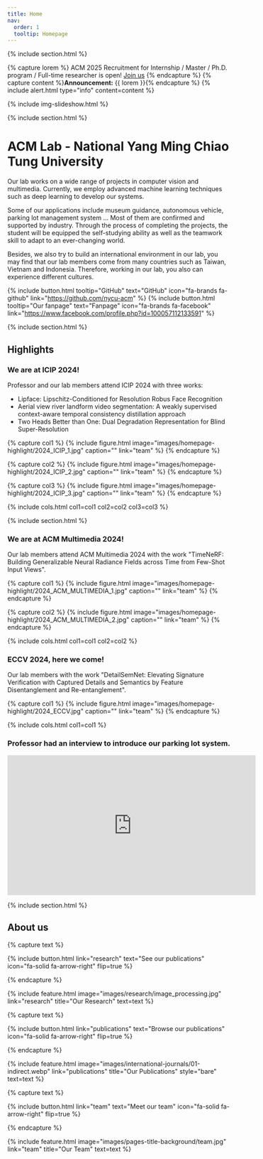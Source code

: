 ```yaml
---
title: Home
nav:
  order: 1
  tooltip: Homepage
---
```


{% include section.html %}

{% capture lorem %}
ACM 2025 Recruitment for Internship / Master / Ph.D. program / Full-time researcher is open! [Join us](join-us)
{% endcapture %}
{% capture content %}**Announcement:** {{ lorem }}{% endcapture %}
{% include alert.html type="info" content=content %}

{% include img-slideshow.html %}

{% include section.html %}
# ACM Lab - National Yang Ming Chiao Tung University

Our lab works on a wide range of projects in computer vision and multimedia. Currently, we employ advanced machine learning techniques such as deep learning to develop our systems.

Some of our applications include museum guidance, autonomous vehicle, parking lot management system ... Most of them are confirmed and supported by industry. Through the process of completing the projects, the student will be equipped the self-studying ability as well as the teamwork skill to adapt to an ever-changing world.

Besides, we also try to build an international environment in our lab, you may find that our lab members come from many countries such as Taiwan, Vietnam and Indonesia. Therefore, working in our lab, you also can experience different cultures.

{%
  include button.html
  tooltip="GitHub"
  text="GitHub"
  icon="fa-brands fa-github"
  link="https://github.com/nycu-acm"
%}
{%
  include button.html
  tooltip="Our fanpage"
  text="Fanpage"
  icon="fa-brands fa-facebook"
  link="https://www.facebook.com/profile.php?id=100057112133591"
%}

<!--- START HIGHLIGHT -->

{% include section.html %}

## Highlights

<!--- Highlight 1 -->

### We are at ICIP 2024!
Professor and our lab members attend ICIP 2024 with three works: 
* Lipface: Lipschitz-Conditioned for Resolution Robus Face Recognition
* Aerial view river landform video segmentation: A weakly supervised context-aware temporal consistency distillation approach
* Two Heads Better than One: Dual Degradation Representation for Blind Super-Resolution

{% capture col1 %}
{%
  include figure.html
  image="images/homepage-highlight/2024_ICIP_1.jpg"
  caption=""
  link="team"
%}
{% endcapture %}

{% capture col2 %}
{%
  include figure.html
  image="images/homepage-highlight/2024_ICIP_2.jpg"
  caption=""
  link="team"
%}
{% endcapture %}

{% capture col3 %}
{%
  include figure.html
  image="images/homepage-highlight/2024_ICIP_3.jpg"
  caption=""
  link="team"
%}
{% endcapture %}

{% include cols.html col1=col1 col2=col2 col3=col3 %}

<!--- Highlight 2 -->

{% include section.html %}

### We are at ACM Multimedia 2024!
Our lab members attend ACM Multimedia 2024 with the work "TimeNeRF: Building Generalizable Neural Radiance Fields across Time from Few-Shot Input Views".

{% capture col1 %}
{%
  include figure.html
  image="images/homepage-highlight/2024_ACM_MULTIMEDIA_1.jpg"
  caption=""
  link="team"
%}
{% endcapture %}

{% capture col2 %}
{%
  include figure.html
  image="images/homepage-highlight/2024_ACM_MULTIMEDIA_2.jpg"
  caption=""
  link="team"
%}
{% endcapture %}

{% include cols.html col1=col1 col2=col2 %}

<!--- Highlight 3 -->

### ECCV 2024, here we come!
Our lab members with the work "DetailSemNet: Elevating Signature Verification with Captured Details and Semantics by Feature Disentanglement and Re-entanglement".

{% capture col1 %}
{%
  include figure.html
  image="images/homepage-highlight/2024_ECCV.jpg"
  caption=""
  link="team"
%}
{% endcapture %}

<!-- {% capture col2 %}
{%
  include figure.html
  image="images/homepage-highlight/2024_ECCV_2.jpg"
  caption=""
  link="team"
%}
{% endcapture %} -->

{% include cols.html col1=col1 %}

<!-- Video -->
### Professor had an interview to introduce our parking lot system.
<iframe width="560" height="315" src="https://www.youtube.com/embed/G3acoF0FLWw?si=kUxyuAlQX-jLzoE5" title="YouTube video player" frameborder="0" allow="accelerometer; autoplay; clipboard-write; encrypted-media; gyroscope; picture-in-picture; web-share" referrerpolicy="strict-origin-when-cross-origin" allowfullscreen></iframe>

<!--- END HIGHLIGHT -->

<!--- START 'ABOUT US' -->

{% include section.html %}

## About us

<!--- Part "Our research" -->

{% capture text %}

<!-- Lorem ipsum dolor sit amet, consectetur adipiscing elit, sed do eiusmod tempor incididunt ut labore et dolore magna aliqua. -->

{%
  include button.html
  link="research"
  text="See our publications"
  icon="fa-solid fa-arrow-right"
  flip=true
%}

{% endcapture %}

{%
  include feature.html
  image="images/research/image_processing.jpg"
  link="research"
  title="Our Research"
  text=text
%}

<!--- Part "Browse our projects" --> 

{% capture text %}

<!-- Lorem ipsum dolor sit amet, consectetur adipiscing elit, sed do eiusmod tempor incididunt ut labore et dolore magna aliqua. -->

{%
  include button.html
  link="publications"
  text="Browse our publications"
  icon="fa-solid fa-arrow-right"
  flip=true
%}

{% endcapture %}

{%
  include feature.html
  image="images/international-journals/01-indirect.webp"
  link="publications"
  title="Our Publications"
  style="bare"
  text=text
%}

<!--- Part "Meet our team" --> 

{% capture text %}

<!-- Lorem ipsum dolor sit amet, consectetur adipiscing elit, sed do eiusmod tempor incididunt ut labore et dolore magna aliqua. -->

{%
  include button.html
  link="team"
  text="Meet our team"
  icon="fa-solid fa-arrow-right"
  flip=true
%}

{% endcapture %}

{%
  include feature.html
  image="images/pages-title-background/team.jpg"
  link="team"
  title="Our Team"
  text=text
%}
